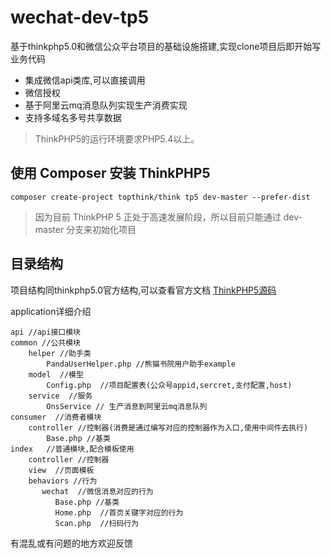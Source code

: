 wechat-dev-tp5
===============


基于thinkphp5.0和微信公众平台项目的基础设施搭建,实现clone项目后即开始写业务代码

 + 集成微信api类库,可以直接调用
 + 微信授权
 + 基于阿里云mq消息队列实现生产消费实现
 + 支持多域名多号共享数据

> ThinkPHP5的运行环境要求PHP5.4以上。


## 使用 Composer 安装 ThinkPHP5
~~~
composer create-project topthink/think tp5 dev-master --prefer-dist
~~~
> 因为目前 ThinkPHP 5 正处于高速发展阶段，所以目前只能通过 dev-master 分支来初始化项目

## 目录结构

项目结构同thinkphp5.0官方结构,可以查看官方文档 [ThinkPHP5源码](https://github.com/top-think/think)

application详细介绍 

```
api //api接口模块
common //公共模块
    helper //助手类
        PandaUserHelper.php //熊猫书院用户助手example
    model  //模型
        Config.php  //项目配置表(公众号appid,sercret,支付配置,host)
    service  //服务
        OnsService // 生产消息到阿里云mq消息队列
consumer  //消费者模块
    controller //控制器(消费是通过编写对应的控制器作为入口,使用中间件去执行)
        Base.php //基类
index   //普通模块,配合模板使用                
    controller //控制器
    view  //页面模板
    behaviors //行为
       wechat  //微信消息对应的行为
          Base.php //基类
          Home.php  //首页关键字对应的行为
          Scan.php  //扫码行为
```

有混乱或有问题的地方欢迎反馈